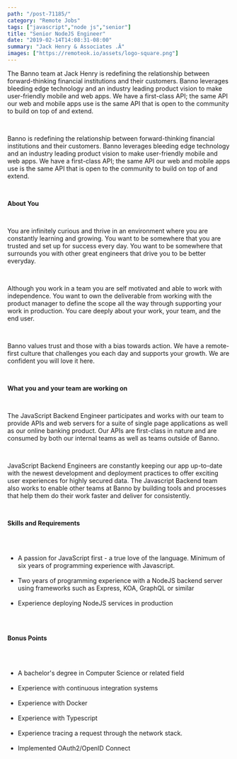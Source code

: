 ```yaml
---
path: "/post-71185/"
category: "Remote Jobs"
tags: ["javascript","node js","senior"]
title: "Senior NodeJS Engineer"
date: "2019-02-14T14:08:31-08:00"
summary: "Jack Henry & Associates .Â"
images: ["https://remoteok.io/assets/logo-square.png"]
---
```


<p>The Banno team at Jack Henry is redefining the relationship between forward-thinking financial institutions and their customers. Banno leverages bleeding edge technology and an industry leading product vision to make user-friendly mobile and web apps. We have a first-class API; the same API our web and mobile apps use is the same API that is open to the community to build on top of and extend.</p><br /><p>Banno is redefining the relationship between forward-thinking financial institutions and their customers. Banno leverages bleeding edge technology and an industry leading product vision to make user-friendly mobile and web apps. We have a first-class API; the same API our web and mobile apps use is the same API that is open to the community to build on top of and extend.</p><br /><p><strong>About You</strong></p><br /><p>You are infinitely curious and thrive in an environment where you are constantly learning and growing. You want to be somewhere that you are trusted and set up for success every day. You want to be somewhere that surrounds you with other great engineers that drive you to be better everyday.</p><br /><p>Although you work in a team you are self motivated and able to work with independence. You want to own the deliverable from working with the product manager to define the scope all the way through supporting your work in production. You care deeply about your work, your team, and the end user.</p><br /><p>Banno values trust and those with a bias towards action. We have a remote-first culture that challenges you each day and supports your growth. We are confident you will love it here.</p><br /><p><strong>What you and your team are working on</strong></p><br /><p>The JavaScript Backend Engineer participates and works with our team to provide APIs and web servers for a suite of single page applications as well as our online banking product. Our APIs are first-class in nature and are consumed by both our internal teams as well as teams outside of Banno.</p><br /><p>JavaScript Backend Engineers are constantly keeping our app up-to-date with the newest development and deployment practices to offer exciting user experiences for highly secured data. The Javascript Backend team also works to enable other teams at Banno by building tools and processes that help them do their work faster and deliver for consistently.</p><br /><p><strong>Skills and Requirements</strong></p><br /><ul><br /><li>A&nbsp;passion for JavaScript first - a true love of the language. Minimum of six years of programming experience with Javascript.</li><br /><li>Two years of programming experience with a NodeJS backend server using frameworks such as Express, KOA, GraphQL or similar</li><br /><li>Experience deploying NodeJS services in production</li><br /></ul><br /><p><strong>Bonus Points</strong></p><br /><ul><br /><li>A bachelor's degree in Computer Science or related field</li><br /><li>Experience with continuous integration systems</li><br /><li>Experience with Docker</li><br /><li>Experience with Typescript</li><br /><li>Experience tracing a request through the network stack.</li><br /><li>Implemented OAuth2/OpenID Connect</li><br /></ul>
